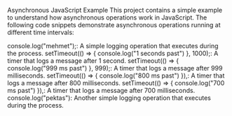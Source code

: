 Asynchronous JavaScript Example
This project contains a simple example to understand how asynchronous operations work in JavaScript. The following code snippets demonstrate asynchronous operations running at different time intervals:

console.log("mehmet");: A simple logging operation that executes during the process.
setTimeout(() => { console.log("1 seconds past") }, 1000);: A timer that logs a message after 1 second.
setTimeout(() => { console.log("999 ms past") }, 999);: A timer that logs a message after 999 milliseconds.
setTimeout(() => { console.log("800 ms past") }),: A timer that logs a message after 800 milliseconds.
setTimeout(() => { console.log("700 ms past") }),: A timer that logs a message after 700 milliseconds.
console.log("pektas"): Another simple logging operation that executes during the process.
